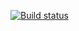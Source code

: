 [![Build status](https://ci.appveyor.com/api/projects/status/ig91pujs103o6c6u?svg=true)](https://ci.appveyor.com/project/Natalia/web)
